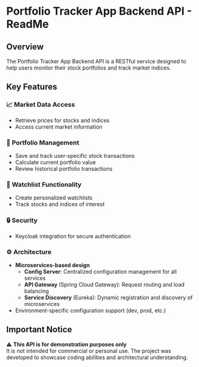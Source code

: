 # Portfolio Tracker App Backend API - ReadMe

## Overview
The Portfolio Tracker App Backend API is a RESTful service designed to help users monitor their stock portfolios and track market indices.

## Key Features

### 📈 Market Data Access
- Retrieve prices for stocks and indices
- Access current market information

### 💼 Portfolio Management
- Save and track user-specific stock transactions
- Calculate current portfolio value
- Review historical portfolio transactions

### 👀 Watchlist Functionality
- Create personalized watchlists
- Track stocks and indices of interest

### 🔒 Security
- Keycloak integration for secure authentication

### ⚙️ Architecture
- **Microservices-based design**
    - **Config Server**: Centralized configuration management for all services
    - **API Gateway** (Spring Cloud Gateway): Request routing and load balancing
    - **Service Discovery** (Eureka): Dynamic registration and discovery of microservices
- Environment-specific configuration support (dev, prod, etc.)

## Important Notice
⚠️ **This API is for demonstration purposes only**  
It is not intended for commercial or personal use. The project was developed to showcase coding abilities and architectural understanding.
